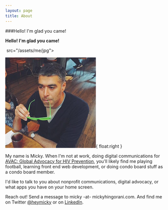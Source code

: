 ```yaml
---
layout: page
title: About
---
```


###Hello! I'm glad you came!

**Hello! I'm glad you came!**

<img class="profilePic"> src="/assets/me/jpg">

![A picture of me with green "Kanye West" glasses.](/assets/me.jpg){ float:right }

My name is Micky. When I'm not at work, doing digital communications for [AVAC: Global Advocacy for HIV Prevention](http://www.avac.org/), you'll likely find me playing football, learning front end web development, or doing condo board stuff as a condo board member.

I'd like to talk to you about nonprofit communications, digital advocacy, or what apps you have on your home screen.

Reach out! Send a message to micky -at- mickyhingorani.com. And find me on Twitter [@heymicky](http://www.twitter.com/heymicky) or on [LinkedIn](http://www.linkedin.com/in/mhingorani).
